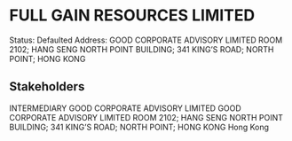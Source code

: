 # FULL GAIN RESOURCES LIMITED
Status: Defaulted
Address: GOOD CORPORATE ADVISORY LIMITED ROOM 2102; HANG SENG NORTH POINT BUILDING; 341 KING’S ROAD; NORTH POINT; HONG KONG

## Stakeholders
INTERMEDIARY
GOOD CORPORATE ADVISORY LIMITED
GOOD CORPORATE ADVISORY LIMITED ROOM 2102; HANG SENG NORTH POINT BUILDING; 341 KING’S ROAD; NORTH POINT; HONG KONG
Hong Kong



